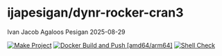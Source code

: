 ijapesigan/dynr-rocker-cran3
================
Ivan Jacob Agaloos Pesigan
2025-08-29

<!-- README.md is generated from .setup/readme/README.Rmd. Please edit that file -->

<!-- badges: start -->

[![Make
Project](https://github.com/ijapesigan/docker-dynr-rocker-cran3/actions/workflows/make.yml/badge.svg)](https://github.com/ijapesigan/docker-dynr-rocker-cran3/actions/workflows/make.yml)
[![Docker Build and Push
\[amd64/arm64\]](https://github.com/ijapesigan/docker-dynr-rocker-cran3/actions/workflows/docker-build-push-multi.yml/badge.svg)](https://github.com/ijapesigan/docker-dynr-rocker-cran3/actions/workflows/docker-build-push-multi.yml)
[![Shell
Check](https://github.com/ijapesigan/docker-dynr-rocker-cran3/actions/workflows/shellcheck.yml/badge.svg)](https://github.com/ijapesigan/docker-dynr-rocker-cran3/actions/workflows/shellcheck.yml)
<!-- badges: end -->
